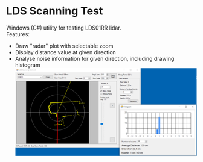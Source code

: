 # LDS Scanning Test
Windows (C#) utility for testing LDS01RR lidar.  
Features:  
 * Draw "radar" plot with selectable zoom  
 * Display distance value at given direction  
 * Analyse noise information for given direction, including drawing histogram  
 ![](https://github.com/iliasam/LDS01RR_lidar/blob/main/Pictures/PCUtility.png)



